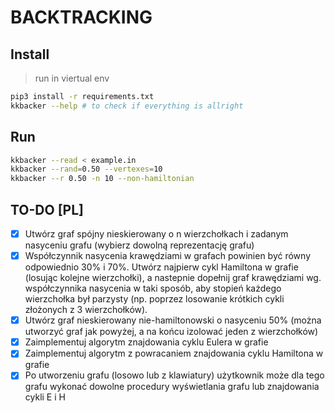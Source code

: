 # BACKTRACKING

## Install

> run in viertual env

```sh
pip3 install -r requirements.txt
kkbacker --help # to check if everything is allright
```

## Run

```sh
kkbacker --read < example.in
kkbacker --rand=0.50 --vertexes=10
kkbacker --r 0.50 -n 10 --non-hamiltonian
```

## TO-DO [PL]

- [x] Utwórz graf spójny nieskierowany o n wierzchołkach i zadanym nasyceniu grafu (wybierz dowolną reprezentację grafu)
- [x] Współczynnik nasycenia krawędziami w grafach powinien być równy odpowiednio 30% i 70%. Utwórz najpierw cykl Hamiltona w grafie (losując kolejne wierzchołki), a nastepnie dopełnij graf krawędziami wg. współczynnika nasycenia w taki sposób, aby stopień każdego wierzchołka był parzysty (np. poprzez losowanie krótkich cykli złożonych z 3 wierzchołków).
- [x] Utwórz graf nieskierowany nie-hamiltonowski o nasyceniu 50% (można utworzyć graf jak powyżej, a na końcu izolować jeden z wierzchołków)
- [x] Zaimplementuj algorytm znajdowania cyklu Eulera w grafie
- [x] Zaimplementuj algorytm z powracaniem znajdowania cyklu Hamiltona w grafie
- [x] Po utworzeniu grafu (losowo lub z klawiatury) użytkownik może dla tego grafu wykonać dowolne procedury wyświetlania grafu lub znajdowania cykli E i H
